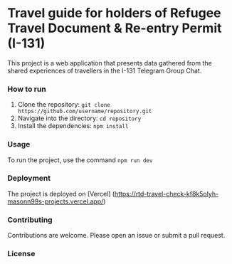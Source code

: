 # Travel guide for holders of Refugee Travel Document & Re-entry Permit (I-131)

This project is a web application that presents data gathered from the shared experiences of travellers in the I-131 Telegram Group Chat. 

### How to run

1. Clone the repository: `git clone https://github.com/username/repository.git`
2. Navigate into the directory: `cd repository`
3. Install the dependencies: `npm install`

### Usage

To run the project, use the command `npm run dev`

### Deployment

The project is deployed on [Vercel] (https://rtd-travel-check-kf8k5olyh-masonn99s-projects.vercel.app/)

### Contributing

Contributions are welcome. Please open an issue or submit a pull request.


### License

